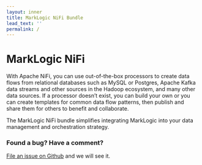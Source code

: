 ```yaml
---
layout: inner
title: MarkLogic NiFi Bundle
lead_text: ''
permalink: /
---
```


# MarkLogic NiFi

With Apache NiFi, you can use out-of-the-box processors to create data flows from relational databases such as MySQL or Postgres, Apache Kafka data streams and other sources in the Hadoop ecosystem, and many other data sources. If a processor doesn’t exist, you can build your own or you can create templates for common data flow patterns, then publish and share them for others to benefit and collaborate.

The MarkLogic NiFi bundle simplifies integrating MarkLogic into your data management and orchestration strategy.

### Found a bug? Have a comment?
[File an issue on Github](https://github.com/marklogic/nifi/issues/new) and we will see it.
